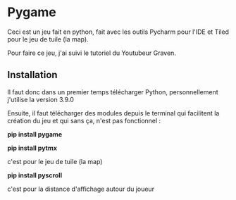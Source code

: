 # Pygame

Ceci est un jeu fait en python, fait avec les outils Pycharm pour l'IDE et Tiled pour le jeu de tuile (la map).

Pour faire ce jeu, j'ai suivi le tutoriel du Youtubeur Graven.

## Installation

Il faut donc dans un premier temps télécharger Python, personnellement j'utilise la version 3.9.0

Ensuite, il faut télécharger des modules depuis le terminal qui facilitent la création du jeu et qui sans ça, n'est pas fonctionnel :

**pip install pygame**

**pip install pytmx**

c'est pour le jeu de tuile (la map)

**pip install pyscroll**

c'est pour la distance d'affichage autour du joueur
